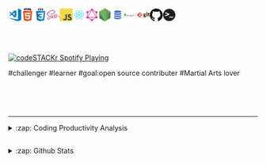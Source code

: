 ### 
<img align="left" alt="Visual Studio Code" width="26px" src="https://raw.githubusercontent.com/github/explore/80688e429a7d4ef2fca1e82350fe8e3517d3494d/topics/visual-studio-code/visual-studio-code.png" />
<img align="left" alt="HTML5" width="26px" src="https://raw.githubusercontent.com/github/explore/80688e429a7d4ef2fca1e82350fe8e3517d3494d/topics/html/html.png" />
<img align="left" alt="CSS3" width="26px" src="https://raw.githubusercontent.com/github/explore/80688e429a7d4ef2fca1e82350fe8e3517d3494d/topics/css/css.png" />
<img align="left" alt="Sass" width="26px" src="https://raw.githubusercontent.com/github/explore/80688e429a7d4ef2fca1e82350fe8e3517d3494d/topics/sass/sass.png" />
<img align="left" alt="JavaScript" width="26px" src="https://raw.githubusercontent.com/github/explore/80688e429a7d4ef2fca1e82350fe8e3517d3494d/topics/javascript/javascript.png" />
<img align="left" alt="React" width="26px" src="https://raw.githubusercontent.com/github/explore/80688e429a7d4ef2fca1e82350fe8e3517d3494d/topics/react/react.png" />
<img align="left" alt="GraphQL" width="26px" src="https://raw.githubusercontent.com/github/explore/80688e429a7d4ef2fca1e82350fe8e3517d3494d/topics/graphql/graphql.png" />
<img align="left" alt="Node.js" width="26px" src="https://raw.githubusercontent.com/github/explore/80688e429a7d4ef2fca1e82350fe8e3517d3494d/topics/nodejs/nodejs.png" />
<img align="left" alt="SQL" width="26px" src="https://raw.githubusercontent.com/github/explore/80688e429a7d4ef2fca1e82350fe8e3517d3494d/topics/sql/sql.png" />
<img align="left" alt="MongoDB" width="26px" src="https://raw.githubusercontent.com/github/explore/80688e429a7d4ef2fca1e82350fe8e3517d3494d/topics/mongodb/mongodb.png" />
<img align="left" alt="Git" width="26px" src="https://raw.githubusercontent.com/github/explore/80688e429a7d4ef2fca1e82350fe8e3517d3494d/topics/git/git.png" />
<img align="left" alt="GitHub" width="26px" src="https://raw.githubusercontent.com/github/explore/78df643247d429f6cc873026c0622819ad797942/topics/github/github.png" />
<img align="left" alt="Terminal" width="26px" src="https://raw.githubusercontent.com/github/explore/80688e429a7d4ef2fca1e82350fe8e3517d3494d/topics/terminal/terminal.png" />

<br />
<br />
<br />
<br />



### 

[<img src="https://now-playing-codestackr.vercel.app/api/spotify-playing" alt="codeSTACKr Spotify Playing" width="350" />](https://open.spotify.com/user/swyqyimdc12jajde4vpwd2x1b)

 #challenger #learner #goal:open source contributer #Martial Arts lover

<br />
<br />
<br />

---


<details>
 <summary>:zap: Coding Productivity Analysis</summary>
 
 <br />
 
<!--START_SECTION:waka-->
![Profile Views](http://img.shields.io/badge/Profile%20Views-1-blue)

**🐱 My Github Data** 

> 🏆 355 Contributions in the Year 2020
 > 
> 📦 75.2 kB Used in Github's Storage 
 > 
> 🚫 Not Opted to Hire
 > 
> 📜 65 Public Repositories
 > 
> 🔑 0 Private Repository 
 > 
**I'm an Early 🐤** 

```text
🌞 Morning    62 commits     █████░░░░░░░░░░░░░░░░░░░░   20.26% 
🌆 Daytime    117 commits    █████████░░░░░░░░░░░░░░░░   38.24% 
🌃 Evening    98 commits     ████████░░░░░░░░░░░░░░░░░   32.03% 
🌙 Night      29 commits     ██░░░░░░░░░░░░░░░░░░░░░░░   9.48%

```
📅 **I'm Most Productive on Monday** 

```text
Monday       85 commits     ███████░░░░░░░░░░░░░░░░░░   27.78% 
Tuesday      63 commits     █████░░░░░░░░░░░░░░░░░░░░   20.59% 
Wednesday    31 commits     ██░░░░░░░░░░░░░░░░░░░░░░░   10.13% 
Thursday     34 commits     ██░░░░░░░░░░░░░░░░░░░░░░░   11.11% 
Friday       45 commits     ███░░░░░░░░░░░░░░░░░░░░░░   14.71% 
Saturday     25 commits     ██░░░░░░░░░░░░░░░░░░░░░░░   8.17% 
Sunday       23 commits     ██░░░░░░░░░░░░░░░░░░░░░░░   7.52%

```


📊 **This Week I Spent My Time On** 

```text
⌚︎ Time Zone: Asia/Seoul

💬 Programming Languages: 
TypeScript               10 hrs 28 mins      ███████████░░░░░░░░░░░░░░   44.0% 
JSX                      9 hrs 13 mins       █████████░░░░░░░░░░░░░░░░   38.77% 
JavaScript               1 hr 57 mins        ██░░░░░░░░░░░░░░░░░░░░░░░   8.23% 
Markdown                 1 hr 18 mins        █░░░░░░░░░░░░░░░░░░░░░░░░   5.47% 
JSON                     36 mins             ░░░░░░░░░░░░░░░░░░░░░░░░░   2.55%

🔥 Editors: 
VS Code                  23 hrs 48 mins      █████████████████████████   100.0%

💻 Operating System: 
Windows                  23 hrs 48 mins      █████████████████████████   100.0%

```

**I Mostly Code in JavaScript** 

```text
JavaScript               33 repos            ███████████████░░░░░░░░░░   63.46% 
HTML                     10 repos            ████░░░░░░░░░░░░░░░░░░░░░   19.23% 
TypeScript               5 repos             ██░░░░░░░░░░░░░░░░░░░░░░░   9.62% 
CSS                      4 repos             ██░░░░░░░░░░░░░░░░░░░░░░░   7.69%

```


**Timeline**

![Chart not found](https://github.com/wow-woo/wow-woo/blob/master/charts/bar_graph.png) 


<!--END_SECTION:waka-->
![Profile Views](http://img.shields.io/badge/Profile%20Views-0-blue)
</details>


##

<details>
  <summary>:zap: Github Stats</summary>

  <img align="left" alt="wow-woo's Github Stats" src="https://github-readme-stats-delta-ten.vercel.app/api?username=wow-woo&show_icons=true&hide_border=true" />

</details>

[website]: https:// 
[instagram]: https://instagram.com/
[linkedin]: https://linkedin.com/in/
